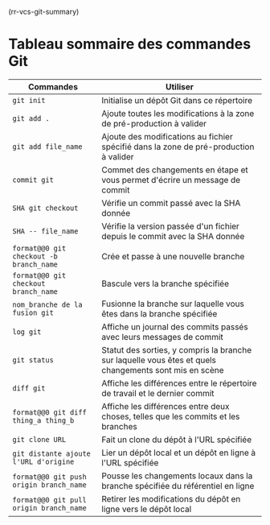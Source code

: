 (rr-vcs-git-summary)
# Tableau sommaire des commandes Git

| Commandes                               | Utiliser                                                                                               |
| --------------------------------------- | ------------------------------------------------------------------------------------------------------ |
| `git init`                              | Initialise un dépôt Git dans ce répertoire                                                             |
| `git add .`                             | Ajoute toutes les modifications à la zone de pré-production à valider                                  |
| `git add file_name`                     | Ajoute des modifications au fichier spécifié dans la zone de pré-production à valider                  |
| `commit git`                            | Commet des changements en étape et vous permet d'écrire un message de commit                           |
| `SHA git checkout`                      | Vérifie un commit passé avec la SHA donnée                                                             |
| `SHA -- file_name`                      | Vérifie la version passée d'un fichier depuis le commit avec la SHA donnée                             |
| `format@@0 git checkout -b branch_name` | Crée et passe à une nouvelle branche                                                                   |
| `format@@0 git checkout branch_name`    | Bascule vers la branche spécifiée                                                                      |
| `nom_branche de la fusion git`          | Fusionne la branche sur laquelle vous êtes dans la branche spécifiée                                   |
| `log git`                               | Affiche un journal des commits passés avec leurs messages de commit                                    |
| `git status`                            | Statut des sorties, y compris la branche sur laquelle vous êtes et quels changements sont mis en scène |
| `diff git`                              | Affiche les différences entre le répertoire de travail et le dernier commit                            |
| `format@@0 git diff thing_a thing_b`    | Affiche les différences entre deux choses, telles que les commits et les branches                      |
| `git clone URL`                         | Fait un clone du dépôt à l'URL spécifiée                                                               |
| `git distante ajoute l'URL d'origine`   | Lier un dépôt local et un dépôt en ligne à l'URL spécifiée                                             |
| `format@@0 git push origin branch_name` | Pousse les changements locaux dans la branche spécifiée du référentiel en ligne                        |
| `format@@0 git pull origin branch_name` | Retirer les modifications du dépôt en ligne vers le dépôt local                                        |      
